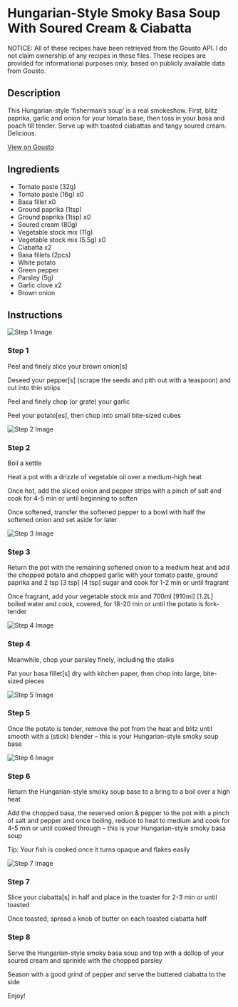 # Hungarian-Style Smoky Basa Soup With Soured Cream & Ciabatta

NOTICE: All of these recipes have been retrieved from the Gousto API. I do not claim ownership of any recipes in these files. These recipes are provided for informational purposes only, based on publicly available data from Gousto.

## Description

This Hungarian-style ‘fisherman’s soup’ is a real smokeshow. First, blitz paprika, garlic and onion for your tomato base, then toss in your basa and poach till tender. Serve up with toasted ciabattas and tangy soured cream. Delicious.

[View on Gousto](https://www.gousto.co.uk/recipes/cookbook/hungarian-style-smoky-basa-soup-with-sour-cream-ciabatta)

## Ingredients

- Tomato paste (32g)
- Tomato paste (16g) x0
- Basa fillet x0
- Ground paprika (1tsp)
- Ground paprika (1tsp) x0
- Soured cream (80g)
- Vegetable stock mix (11g)
- Vegetable stock mix (5.5g) x0
- Ciabatta x2
- Basa fillets (2pcs)
- White potato
- Green pepper
- Parsley (5g)
- Garlic clove x2
- Brown onion

## Instructions

![Step 1 Image](https://production-media.gousto.co.uk/cms/recipe-step-image/step-1-1704802926700-x200.jpg)

### Step 1

Peel and finely slice your brown onion[s]

Deseed your pepper[s] (scrape the seeds and pith out with a teaspoon) and cut into thin strips

Peel and finely chop (or grate) your garlic

Peel your potato[es], then chop into small bite-sized cubes

![Step 2 Image](https://production-media.gousto.co.uk/cms/recipe-step-image/step-2-1704802930171-x200.jpg)

### Step 2

Boil a kettle

Heat a pot with a drizzle of vegetable oil over a medium-high heat

Once hot, add the sliced onion and pepper strips with a pinch of salt and cook for 4-5 min or until beginning to soften

Once softened, transfer the softened pepper to a bowl with half the softened onion and set aside for later

![Step 3 Image](https://production-media.gousto.co.uk/cms/recipe-step-image/step-3-1704802934270-x200.jpg)

### Step 3

Return the pot with the remaining softened onion to a medium heat and add the chopped potato and chopped garlic with your tomato paste, ground paprika and 2 tsp <span class="text-purple">[3 tsp]</span><span class="text-danger"> [4 tsp]</span> sugar and cook for 1-2 min or until fragrant

Once fragrant, add your vegetable stock mix and 700ml<span class="text-purple"> [910ml] </span><span class="text-danger">[1.2L]</span> boiled water and cook, covered, for 18-20 min or until the potato is fork-tender

![Step 4 Image](https://production-media.gousto.co.uk/cms/recipe-step-image/step-4-1704802937677-x200.jpg)

### Step 4

Meanwhile, chop your parsley finely, including the stalks

Pat your basa fillet[s] dry with kitchen paper, then chop into large, bite-sized pieces

![Step 5 Image](https://production-media.gousto.co.uk/cms/recipe-step-image/step-5-1704802940996-x200.jpg)

### Step 5

Once the potato is tender, remove the pot from the heat and blitz until smooth with a (stick) blender – this is your Hungarian-style smoky soup base

![Step 6 Image](https://production-media.gousto.co.uk/cms/recipe-step-image/step-6-1704802944186-x200.jpg)

### Step 6

Return the Hungarian-style smoky soup base to a bring to a boil over a high heat

Add the chopped basa, the reserved onion & pepper to the pot with a pinch of salt and pepper and once boiling, reduce to heat to medium and cook for 4-5 min or until cooked through – this is your Hungarian-style smoky basa soup

Tip: Your fish is cooked once it turns opaque and flakes easily

![Step 7 Image](https://production-media.gousto.co.uk/cms/recipe-step-image/step-7-1704802948026-x200.jpg)

### Step 7

Slice your ciabatta[s] in half and place in the toaster for 2-3 min or until toasted

Once toasted, spread a knob of butter on each toasted ciabatta half

### Step 8

Serve the Hungarian-style smoky basa soup and top with a dollop of your soured cream and sprinkle with the chopped parsley

Season with a good grind of pepper and serve the buttered ciabatta to the side

Enjoy!

